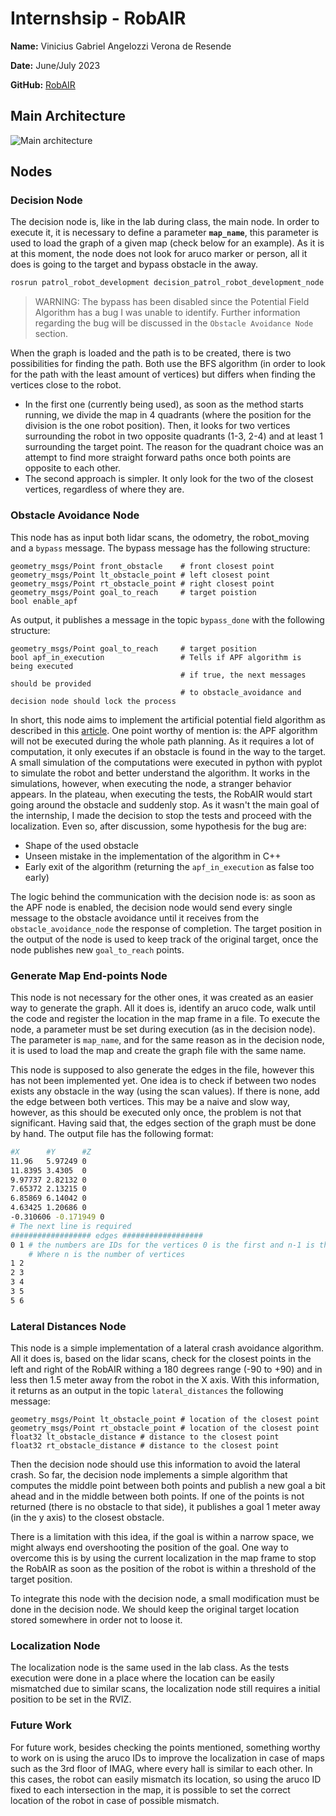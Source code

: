 # Internshsip - RobAIR

**Name:** Vinicius Gabriel Angelozzi Verona de Resende

**Date:** June/July 2023

**GitHub:** [RobAIR](https://github.com/vinicius-verona/RobAIR)

## Main Architecture

![Main architecture](/home/vinicius-fr/RobAIR-DEV/RobAIR/Architecture/ROS-Patrol.svg "Main Architecture")

## Nodes

### Decision Node

The decision node is, like in the lab during class, the main node. In order to execute it, it is necessary to define a parameter **`map_name`**, this parameter is used to load the graph of a given map (check below for an example). As it is at this moment, the node does not look for aruco marker or person, all it does is going to the target and bypass obstacle in the away.

```bash
rosrun patrol_robot_development decision_patrol_robot_development_node _map_name:="320_plus_hall"
```

> WARNING: The bypass has been disabled since the Potential Field Algorithm has a bug I was unable to identify. Further information regarding the bug will be discussed in the `Obstacle Avoidance Node` section.

When the graph is loaded and the path is to be created, there is two possibilities for finding the path. Both use the BFS algorithm (in order to look for the path with the least amount of vertices) but differs when finding the vertices close to the robot.

-   In the first one (currently being used), as soon as the method starts running, we divide the map in 4 quadrants (where the position for the division is the one robot position). Then, it looks for two vertices surrounding the robot in two opposite quadrants (1-3, 2-4) and at least 1 surrounding the target point. The reason for the quadrant choice was an attempt to find more straight forward paths once both points are opposite to each other.
-   The second approach is simpler. It only look for the two of the closest vertices, regardless of where they are.

### Obstacle Avoidance Node

This node has as input both lidar scans, the odometry, the robot_moving and a `bypass` message. The bypass message has the following structure:

```msg
geometry_msgs/Point front_obstacle    # front closest point
geometry_msgs/Point lt_obstacle_point # left closest point
geometry_msgs/Point rt_obstacle_point # right closest point
geometry_msgs/Point goal_to_reach     # target poistion
bool enable_apf
```

As output, it publishes a message in the topic `bypass_done` with the following structure:

```msg
geometry_msgs/Point goal_to_reach     # target position
bool apf_in_execution                 # Tells if APF algorithm is being executed
                                      # if true, the next messages should be provided
                                      # to obstacle_avoidance and decision node should lock the process
```

In short, this node aims to implement the artificial potential field algorithm as described in this [article](https://www.google.com/url?sa=t&rct=j&q=&esrc=s&source=web&cd=&ved=2ahUKEwjay5HY3LmAAxVjQPEDHbF4BzMQFnoECD4QAQ&url=https%3A%2F%2Fwww.researchgate.net%2Fprofile%2FMohamed-Mourad-Lafifi%2Fpost%2FWhat_would_be_the_drawbacks_of_harmonic_potentiel_functions_for_obstacle_avoidance2%2Fattachment%2F6034397ceb0eda00015c4335%2FAS%253A994149142626307%25401614035034261%2Fdownload%2FPOTENTIAL%2BFIELD%2BMETHODS%2BAND%2BTHEIR%2BINHERENT%2BAPPROACHES%2BFOR%2BPATH%2BPLANNING.pdf&usg=AOvVaw2_ela8FCVrJ66YHHK9H1mU&opi=89978449).
One point worthy of mention is: the APF algorithm will not be executed during the whole path planning. As it requires a lot of computation, it only executes if an obstacle is found in the way to the target.
A small simulation of the computations were executed in python with pyplot to simulate the robot and better understand the algorithm.
It works in the simulations, however, when executing the node, a stranger behavior appears.
In the plateau, when executing the tests, the RobAIR would start going around the obstacle and suddenly stop.
As it wasn't the main goal of the internship, I made the decision to stop the tests and proceed with the localization.
Even so, after discussion, some hypothesis for the bug are:

-   Shape of the used obstacle
-   Unseen mistake in the implementation of the algorithm in C++
-   Early exit of the algorithm (returning the `apf_in_execution` as false too early)

The logic behind the communication with the decision node is: as soon as the APF node is enabled, the decision node would send every single message to the obstacle avoidance until it receives from the `obstacle_avoidance_node` the response of completion. The target position in the output of the node is used to keep track of the original target, once the node publishes new `goal_to_reach` points.

### Generate Map End-points Node

This node is not necessary for the other ones, it was created as an easier way to generate the graph. All it does is, identify an aruco code, walk until the code and register the location in the map frame in a file.
To execute the node, a parameter must be set during execution (as in the decision node). The parameter is `map_name`, and for the same reason as in the decision node, it is used to load the map and create the graph file with the same name.

This node is supposed to also generate the edges in the file, however this has not been implemented yet.
One idea is to check if between two nodes exists any obstacle in the way (using the scan values). If there is none, add the edge between both vertices.
This may be a naive and slow way, however, as this should be executed only once, the problem is not that significant.
Having said that, the edges section of the graph must be done by hand.
The output file has the following format:

```bash
#X      #Y      #Z
11.96   5.97249 0
11.8395 3.4305  0
9.97737 2.82132 0
7.65372 2.13215 0
6.85869 6.14042 0
4.63425 1.20686 0
-0.310606 -0.171949 0
# The next line is required
################## edges ##################
0 1 # the numbers are IDs for the vertices 0 is the first and n-1 is the last.
    # Where n is the number of vertices
1 2
2 3
3 4
3 5
5 6
```

### Lateral Distances Node

This node is a simple implementation of a lateral crash avoidance algorithm. All it does is, based on the lidar scans, check for the closest points in the left and right of the RobAIR withing a 180 degrees range (-90 to +90) and in less then 1.5 meter away from the robot in the X axis. With this information, it returns as an output in the topic `lateral_distances` the following message:

```msg
geometry_msgs/Point lt_obstacle_point # location of the closest point
geometry_msgs/Point rt_obstacle_point # location of the closest point
float32 lt_obstacle_distance # distance to the closest point
float32 rt_obstacle_distance # distance to the closest point
```

Then the decision node should use this information to avoid the lateral crash.
So far, the decision node implements a simple algorithm that computes the middle point between both points and publish a new goal a bit ahead and in the middle between both points.
If one of the points is not returned (there is no obstacle to that side), it publishes a goal 1 meter away (in the y axis) to the closest obstacle.

There is a limitation with this idea, if the goal is within a narrow space, we might always end overshooting the position of the goal.
One way to overcome this is by using the current localization in the map frame to stop the RobAIR as soon as the position of the robot is within a threshold of the target position.

To integrate this node with the decision node, a small modification must be done in the decision node. We should keep the original target location stored somewhere in order not to loose it.

### Localization Node

The localization node is the same used in the lab class. As the tests execution were done in a place where the location can be easily mismatched due to similar scans, the localization node still requires a initial position to be set in the RVIZ.

### Future Work

For future work, besides checking the points mentioned, something worthy to work on is using the aruco IDs to improve the localization in case of maps such as the 3rd floor of IMAG, where every hall is similar to each other. In this cases, the robot can easily mismatch its location, so using the aruco ID fixed to each intersection in the map, it is possible to set the correct location of the robot in case of possible mismatch.
